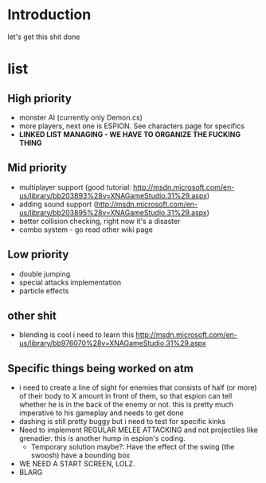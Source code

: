 # Introduction #

let's get this shit done


# list #

## High priority ##
  * monster AI (currently only Demon.cs)
  * more players, next one is ESPION. See characters page for specifics
  * **LINKED LIST MANAGING - WE HAVE TO ORGANIZE THE FUCKING THING**

## Mid priority ##
  * multiplayer support (good tutorial: http://msdn.microsoft.com/en-us/library/bb203893%28v=XNAGameStudio.31%29.aspx)
  * adding sound support (http://msdn.microsoft.com/en-us/library/bb203895%28v=XNAGameStudio.31%29.aspx)
  * better collision checking, right now it's a disaster
  * combo system - go read other wiki page

## Low priority ##
  * double jumping
  * special attacks implementation
  * particle effects


## other shit ##
  * blending is cool i need to learn this http://msdn.microsoft.com/en-us/library/bb976070%28v=XNAGameStudio.31%29.aspx




## Specific things being worked on atm ##
  * i need to create a line of sight for enemies that consists of half (or more) of their body to X amount in front of them, so that espion can tell whether he is in the back of the enemy or not. this is pretty much imperative to his gameplay and needs to get done
  * dashing is still pretty buggy but i need to test for specific kinks
  * Need to implement REGULAR MELEE ATTACKING and not projectiles like grenadier. this is another hump in espion's coding.
    * Temporary solution maybe?: Have the effect of the swing (the swoosh) have a bounding box
  * WE NEED A START SCREEN, LOLZ.
  * BLARG